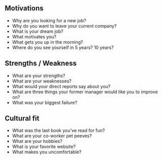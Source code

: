
## Motivations

- Why are you looking for a new job?
- Why do you want to leave your current company?
- What is your dream job?
- What motivates you?
- What gets you up in the morning?
- Where do you see yourself in 5 years? 10 years?

## Strengths / Weakness

- What are your strengths?
- What are your weaknesses?
- What would your direct reports say about you?
- What are three things your former manager would like you to improve on?
- What was your biggest failure?

## Cultural fit

- What was the last book you’ve read for fun?
- What are your co-worker pet peeves?
- What are your hobbies?
- What is your favorite website?
- What makes you uncomfortable?
